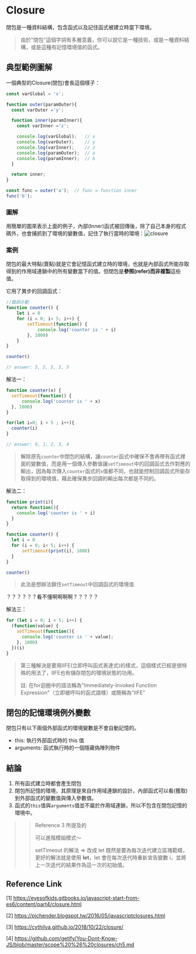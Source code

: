 # Closure

閉包是一種資料結構，包含函式以及記住函式被建立時當下環境。

> 由於"閉包"這個字詞有多層意義，你可以說它是一種技術，或是一種資料結構，或是這種有記憶環境值的函式。



## 典型範例圖解

一個典型的Closure(閉包)會長這個樣子：

```typescript
const varGlobal = 'x';

function outer(paramOuter){
  const varOuter ='y';

  function inner(paramInner){
    const varInner ='z';

    console.log(varGlobal);   // x
    console.log(varOuter);    // y
    console.log(varInner);    // z
    console.log(paramOuter);  // a
    console.log(paramInner);  // b
  }

  return inner;
}

const func = outer('a');  // func = function inner
func('b');
```



### 圖解

用簡單的圖來表示上面的例子，內部(Inner)函式被回傳後，除了自己本身的程式碼外，也會捕抓到了環境的變數值，記住了執行當時的環境：![closure](../images/closure/closure.png)



### 案例

閉包的最大特點(賣點)就是它會記憶函式建立時的環境，也就是內部函式所能存取得到的作用域連鎖中的所有變數當下的值。但閉包是**參照(refer)而非複製**這些值。

它用了異步的回調函式：

```javascript
//錯誤示範
function counter() {
    let i = 0
    for (i = 0; i< 5; i++) {
        setTimeout(function() {
            console.log('counter is ' + i)
        }, 1000)
    }
}

counter()

// answer: 5, 5, 5, 5, 5
```



解法一：

```javascript
function counter(x) {
  setTimeout(function() {
      console.log('counter is ' + x)
  }, 1000)
}

for(let i=0; i < 5 ; i++){
  counter(i)
}

// answer: 0, 1, 2, 3, 4
```

> 解除原先`counter`中閉包的結構，讓`counter`函式中確保不會再帶有函式裡面的變數值，而是用一個傳入參數值讓`setTimeout`中的回調函式去作對應的輸出，因為每次傳入`counter`函式的`x`值都不同，也就能控制回調函式所能存取得到的環境值，藉此確保異步回調的輸出每次都是不同的。



解法二：

```javascript
function print(i){
  return function(){
    console.log('counter is ' + i)
  }
}

function counter() {
  let i = 0
  for (i = 0; i< 5; i++) {
      setTimeout(print(i), 1000)
  }
}

counter()
```

> 此法是想辦法鎖住`setTimeout`中回調函式的環境值

？？？？？？看不懂啊啊啊啊？？？？？



解法三：

```javascript
for (let i = 0; i < 5; i++) {
  (function(value) {
    setTimeout(function(){
      console.log('counter is ' + value);
    }, 1000)
  })(i)
}
```

>第三種解決是要用IIFE(立即呼叫函式表達式)的樣式，這個樣式已經是很特殊的用法了，IIFE也有儲存閉包的環境狀態的功用。
>
>註: 在for迴圈中的語法稱為"Immediately-Invoked Function Expression"（立即被呼叫的函式語樣）或簡稱為"IIFE"



## 閉包的記憶環境例外變數

閉包只有以下兩個外部函式的環境變數是不會自動記憶的。

- this: 執行外部函式時的 this 值
- arguments: 函式執行時的一個隱藏偽陣列物件



## 結論

1. 所有函式建立時都會產生閉包
2. 閉包所記憶的環境，其原理是來自作用域連鎖的設計，內部函式可以看(獲取)到外部函式的變數值與傳入參數值。
3. 函式的`this`值與`arguments`值並不屬於作用域連鎖，所以不包含在閉包記憶的環境中。





> > Reference 3 所提及的
> >
> > 可以進階模組模式～
> >
> > setTimeout 的解法 => 改成 let 既然是要為每次迭代建立區塊範疇，更好的解法就是使用 **let**，let 會在每次迭代時重新宣告變數 i，並將上一次迭代的結果作為這一次的初始值。

## Reference Link

[1] https://eyesofkids.gitbooks.io/javascript-start-from-es6/content/part4/closure.html

[2] https://pjchender.blogspot.tw/2016/05/javascriptclosures.html

[3] https://cythilya.github.io/2018/10/22/closure/

[4] https://github.com/getify/You-Dont-Know-JS/blob/master/scope%20%26%20closures/ch5.md




